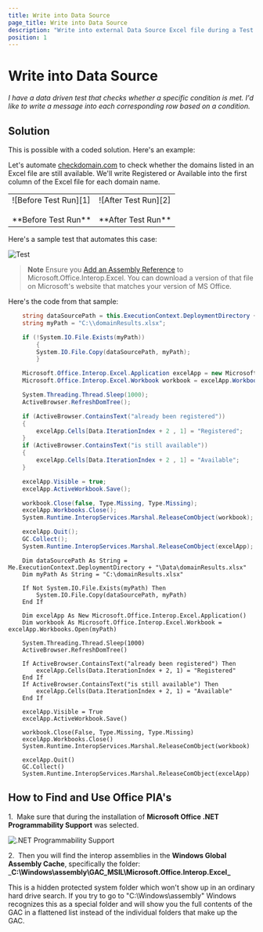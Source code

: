 ```yaml
---
title: Write into Data Source
page_title: Write into Data Source
description: "Write into external Data Source Excel file during a Test Studio test run."
position: 1
---
```

# Write into Data Source

*I have a data driven test that checks whether a specific condition is met. I'd like to write a message into each corresponding row based on a condition.*

## Solution

This is possible with a coded solution. Here's an example:

Let's automate <a href="http://www.checkdomain.com/" target ="_blank">checkdomain.com</a> to check whether the domains listed in an Excel file are still available. We'll write Registered or Available into the first column of the Excel file for each domain name.

<table id="no-table">
	<tr>
		<td>![Before Test Run][1] <br><br>**Before Test Run**</td>
		<td>![After Test Run][2] <br><br>**After Test Run**</td>
	</tr>
<table>

Here's a sample test that automates this case:

![Test][3]

> **Note** Ensure you <a href="/advanced-topics/coded-steps/add-assembly-reference" target="_blank">Add an Assembly Reference</a> to Microsoft.Office.Interop.Excel. You can download a version of that file on Microsoft's website that matches your version of MS Office.

Here's the code from that sample:

```C#
    string dataSourcePath = this.ExecutionContext.DeploymentDirectory + @"\Data\domainResults.xlsx";
    string myPath = "C:\\domainResults.xlsx";

    if (!System.IO.File.Exists(myPath))
        {
        System.IO.File.Copy(dataSourcePath, myPath);
        }

    Microsoft.Office.Interop.Excel.Application excelApp = new Microsoft.Office.Interop.Excel.Application();
    Microsoft.Office.Interop.Excel.Workbook workbook = excelApp.Workbooks.Open(myPath);

    System.Threading.Thread.Sleep(1000);
    ActiveBrowser.RefreshDomTree();

    if (ActiveBrowser.ContainsText("already been registered"))
    {
        excelApp.Cells[Data.IterationIndex + 2 , 1] = "Registered";
    }
    if (ActiveBrowser.ContainsText("is still available"))
    {
        excelApp.Cells[Data.IterationIndex + 2 , 1] = "Available";
    }

    excelApp.Visible = true;
    excelApp.ActiveWorkbook.Save();

    workbook.Close(false, Type.Missing, Type.Missing);
    excelApp.Workbooks.Close();
    System.Runtime.InteropServices.Marshal.ReleaseComObject(workbook);

    excelApp.Quit();
    GC.Collect();
    System.Runtime.InteropServices.Marshal.ReleaseComObject(excelApp);
```
```VB
    Dim dataSourcePath As String = Me.ExecutionContext.DeploymentDirectory + "\Data\domainResults.xlsx"
    Dim myPath As String = "C:\domainResults.xlsx"
    
    If Not System.IO.File.Exists(myPath) Then
        System.IO.File.Copy(dataSourcePath, myPath)
    End If
    
    Dim excelApp As New Microsoft.Office.Interop.Excel.Application()
    Dim workbook As Microsoft.Office.Interop.Excel.Workbook = excelApp.Workbooks.Open(myPath)
    
    System.Threading.Thread.Sleep(1000)
    ActiveBrowser.RefreshDomTree()
    
    If ActiveBrowser.ContainsText("already been registered") Then
        excelApp.Cells(Data.IterationIndex + 2, 1) = "Registered"
    End If
    If ActiveBrowser.ContainsText("is still available") Then
        excelApp.Cells(Data.IterationIndex + 2, 1) = "Available"
    End If
    
    excelApp.Visible = True
    excelApp.ActiveWorkbook.Save()
    
    workbook.Close(False, Type.Missing, Type.Missing)
    excelApp.Workbooks.Close()
    System.Runtime.InteropServices.Marshal.ReleaseComObject(workbook)
    
    excelApp.Quit()
    GC.Collect()
    System.Runtime.InteropServices.Marshal.ReleaseComObject(excelApp)
```

## How to Find and Use Office PIA's

1.&nbsp; Make sure that during the installation of __Microsoft Office .NET Programmability Support__ was selected.

![.NET Programmability Support][4]

2.&nbsp; Then you will find the interop assemblies in the __Windows Global Assembly Cache__, specifically the folder: ___C:\Windows\assembly\GAC_MSIL\Microsoft.Office.Interop.Excel\___

This is a hidden protected system folder which won't show up in an ordinary hard drive search. If you try to go to "C:\Windows\assembly" Windows recognizes this as a special folder and will show you the full contents of the GAC in a flattened list instead of the individual folders that make up the GAC.

[1]: /img/advanced-topics/coded-samples/general/write-into-data-source/fig1.png
[2]: /img/advanced-topics/coded-samples/general/write-into-data-source/fig2.png
[3]: /img/advanced-topics/coded-samples/general/write-into-data-source/fig3.png
[4]: /img/advanced-topics/coded-samples/general/random-row/fig2.png
